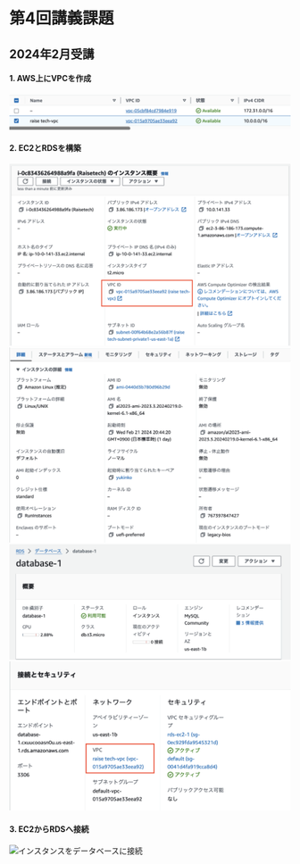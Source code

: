 # 第4回講義課題
## 2024年2月受講

#### 1. AWS上にVPCを作成
![VPC](../img04/VPC.png)

#### 2. EC2とRDSを構築
![EC2-1](../img04/EC2-1.png) ![EC2-2](../img04/EC2-2.png)
![RDS-1](../img04/RDS-1.png) ![RDS-2](../img04/RDS-2.png)

#### 3. EC2からRDSへ接続
![インスタンスをデータベースに接続](../img04/インスタンスをデータベースに接続.png)


